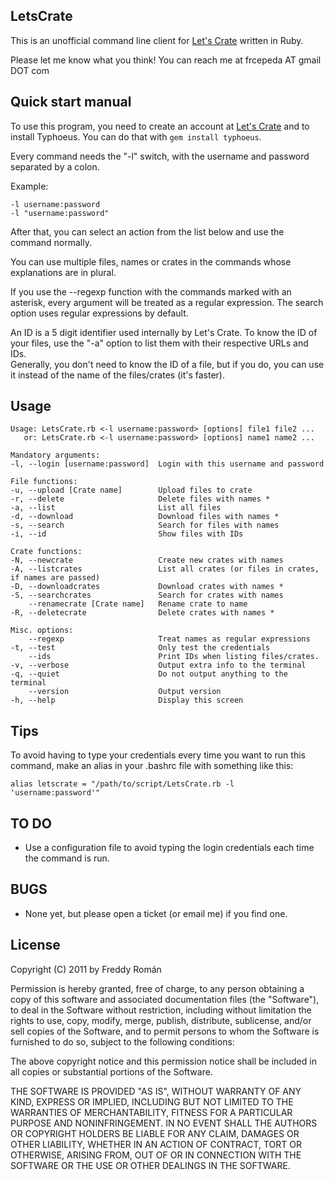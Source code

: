 LetsCrate
---------

This is an unofficial command line client for [Let's Crate](http://letscrate.com) written in Ruby.

Please let me know what you think! You can reach me at frcepeda AT gmail DOT com

Quick start manual
------------------

To use this program, you need to create an account at [Let's Crate](http://letscrate.com) and
to install Typhoeus. You can do that with `gem install typhoeus`.

Every command needs the "-l" switch, with the username and password separated by a
colon.

Example: 

    -l username:password  
    -l "username:password"
    
After that, you can select an action from the list below and use the command normally.

You can use multiple files, names or crates in the commands whose explanations
are in plural.

If you use the --regexp function with the commands marked with an asterisk, every argument
will be treated as a regular expression. The search option uses regular expressions
by default.

An ID is a 5 digit identifier used internally by Let's Crate. 
To know the ID of your files, use the "-a" option to list them with their respective URLs and IDs.  
Generally, you don't need to know the ID of a file, but if you do, you can use it
instead of the name of the files/crates (it's faster).

Usage
-----

    Usage: LetsCrate.rb <-l username:password> [options] file1 file2 ...
       or: LetsCrate.rb <-l username:password> [options] name1 name2 ...

	Mandatory arguments:
    -l, --login [username:password]  Login with this username and password

	File functions:
    -u, --upload [Crate name]        Upload files to crate
    -r, --delete                     Delete files with names *
    -a, --list                       List all files
    -d, --download                   Download files with names *
    -s, --search                     Search for files with names
    -i, --id                         Show files with IDs

	Crate functions:
    -N, --newcrate                   Create new crates with names
    -A, --listcrates                 List all crates (or files in crates, if names are passed)
    -D, --downloadcrates             Download crates with names *
    -S, --searchcrates               Search for crates with names
        --renamecrate [Crate name]   Rename crate to name
    -R, --deletecrate                Delete crates with names *

	Misc. options:
        --regexp                     Treat names as regular expressions
    -t, --test                       Only test the credentials
        --ids                        Print IDs when listing files/crates.
    -v, --verbose                    Output extra info to the terminal
    -q, --quiet                      Do not output anything to the terminal
        --version                    Output version
    -h, --help                       Display this screen

Tips
----

To avoid having to type your credentials every time you want to run this command, make an alias
in your .bashrc file with something like this:

`alias letscrate = "/path/to/script/LetsCrate.rb -l 'username:password'"`

TO DO
-----

* Use a configuration file to avoid typing the login credentials each time the command is run.

BUGS
----

* None yet, but please open a ticket (or email me) if you find one.

License
-------

Copyright (C) 2011 by Freddy Román

Permission is hereby granted, free of charge, to any person obtaining a copy
of this software and associated documentation files (the "Software"), to deal
in the Software without restriction, including without limitation the rights
to use, copy, modify, merge, publish, distribute, sublicense, and/or sell
copies of the Software, and to permit persons to whom the Software is
furnished to do so, subject to the following conditions:

The above copyright notice and this permission notice shall be included in
all copies or substantial portions of the Software.

THE SOFTWARE IS PROVIDED "AS IS", WITHOUT WARRANTY OF ANY KIND, EXPRESS OR
IMPLIED, INCLUDING BUT NOT LIMITED TO THE WARRANTIES OF MERCHANTABILITY,
FITNESS FOR A PARTICULAR PURPOSE AND NONINFRINGEMENT. IN NO EVENT SHALL THE
AUTHORS OR COPYRIGHT HOLDERS BE LIABLE FOR ANY CLAIM, DAMAGES OR OTHER
LIABILITY, WHETHER IN AN ACTION OF CONTRACT, TORT OR OTHERWISE, ARISING FROM,
OUT OF OR IN CONNECTION WITH THE SOFTWARE OR THE USE OR OTHER DEALINGS IN
THE SOFTWARE.